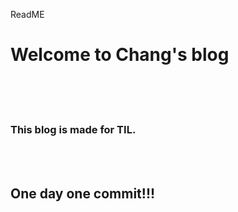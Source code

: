 ReadME

# Welcome to Chang's blog
<br><br><br>
### This blog is made for TIL.
<br>
<br>

## One day one commit!!!
